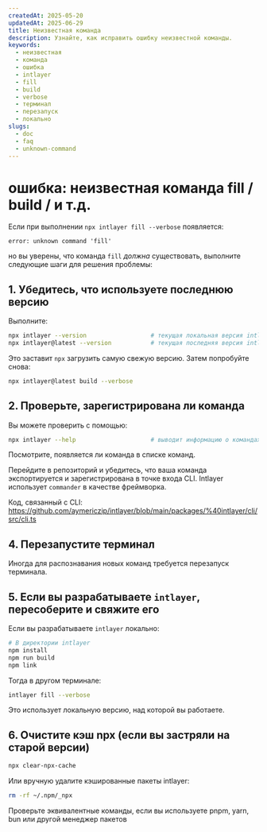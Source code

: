 ```yaml
---
createdAt: 2025-05-20
updatedAt: 2025-06-29
title: Неизвестная команда
description: Узнайте, как исправить ошибку неизвестной команды.
keywords:
  - неизвестная
  - команда
  - ошибка
  - intlayer
  - fill
  - build
  - verbose
  - терминал
  - перезапуск
  - локально
slugs:
  - doc
  - faq
  - unknown-command
---
```


# ошибка: неизвестная команда fill / build / и т.д.

Если при выполнении `npx intlayer fill --verbose` появляется:

```
error: unknown command 'fill'
```

но вы уверены, что команда `fill` _должна_ существовать, выполните следующие шаги для решения проблемы:

## 1. **Убедитесь, что используете последнюю версию**

Выполните:

```bash
npx intlayer --version                  # текущая локальная версия intlayer
npx intlayer@latest --version           # текущая последняя версия intlayer
```

Это заставит `npx` загрузить самую свежую версию. Затем попробуйте снова:

```bash
npx intlayer@latest build --verbose
```

## 2. **Проверьте, зарегистрирована ли команда**

Вы можете проверить с помощью:

```bash
npx intlayer --help                     # выводит информацию о командах
```

Посмотрите, появляется ли команда в списке команд.

Перейдите в репозиторий и убедитесь, что ваша команда экспортируется и зарегистрирована в точке входа CLI. Intlayer использует `commander` в качестве фреймворка.

Код, связанный с CLI:
https://github.com/aymericzip/intlayer/blob/main/packages/%40intlayer/cli/src/cli.ts

## 4. **Перезапустите терминал**

Иногда для распознавания новых команд требуется перезапуск терминала.

## 5. **Если вы разрабатываете `intlayer`, пересоберите и свяжите его**

Если вы разрабатываете `intlayer` локально:

```bash
# В директории intlayer
npm install
npm run build
npm link
```

Тогда в другом терминале:

```bash
intlayer fill --verbose
```

Это использует локальную версию, над которой вы работаете.

## 6. **Очистите кэш npx (если вы застряли на старой версии)**

```bash
npx clear-npx-cache
```

Или вручную удалите кэшированные пакеты intlayer:

```bash
rm -rf ~/.npm/_npx
```

Проверьте эквивалентные команды, если вы используете pnpm, yarn, bun или другой менеджер пакетов
